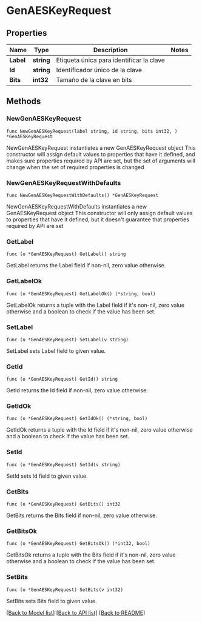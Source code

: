 # GenAESKeyRequest

## Properties

Name | Type | Description | Notes
------------ | ------------- | ------------- | -------------
**Label** | **string** | Etiqueta única para identificar la clave | 
**Id** | **string** | Identificador único de la clave | 
**Bits** | **int32** | Tamaño de la clave en bits | 

## Methods

### NewGenAESKeyRequest

`func NewGenAESKeyRequest(label string, id string, bits int32, ) *GenAESKeyRequest`

NewGenAESKeyRequest instantiates a new GenAESKeyRequest object
This constructor will assign default values to properties that have it defined,
and makes sure properties required by API are set, but the set of arguments
will change when the set of required properties is changed

### NewGenAESKeyRequestWithDefaults

`func NewGenAESKeyRequestWithDefaults() *GenAESKeyRequest`

NewGenAESKeyRequestWithDefaults instantiates a new GenAESKeyRequest object
This constructor will only assign default values to properties that have it defined,
but it doesn't guarantee that properties required by API are set

### GetLabel

`func (o *GenAESKeyRequest) GetLabel() string`

GetLabel returns the Label field if non-nil, zero value otherwise.

### GetLabelOk

`func (o *GenAESKeyRequest) GetLabelOk() (*string, bool)`

GetLabelOk returns a tuple with the Label field if it's non-nil, zero value otherwise
and a boolean to check if the value has been set.

### SetLabel

`func (o *GenAESKeyRequest) SetLabel(v string)`

SetLabel sets Label field to given value.


### GetId

`func (o *GenAESKeyRequest) GetId() string`

GetId returns the Id field if non-nil, zero value otherwise.

### GetIdOk

`func (o *GenAESKeyRequest) GetIdOk() (*string, bool)`

GetIdOk returns a tuple with the Id field if it's non-nil, zero value otherwise
and a boolean to check if the value has been set.

### SetId

`func (o *GenAESKeyRequest) SetId(v string)`

SetId sets Id field to given value.


### GetBits

`func (o *GenAESKeyRequest) GetBits() int32`

GetBits returns the Bits field if non-nil, zero value otherwise.

### GetBitsOk

`func (o *GenAESKeyRequest) GetBitsOk() (*int32, bool)`

GetBitsOk returns a tuple with the Bits field if it's non-nil, zero value otherwise
and a boolean to check if the value has been set.

### SetBits

`func (o *GenAESKeyRequest) SetBits(v int32)`

SetBits sets Bits field to given value.



[[Back to Model list]](../README.md#documentation-for-models) [[Back to API list]](../README.md#documentation-for-api-endpoints) [[Back to README]](../README.md)


